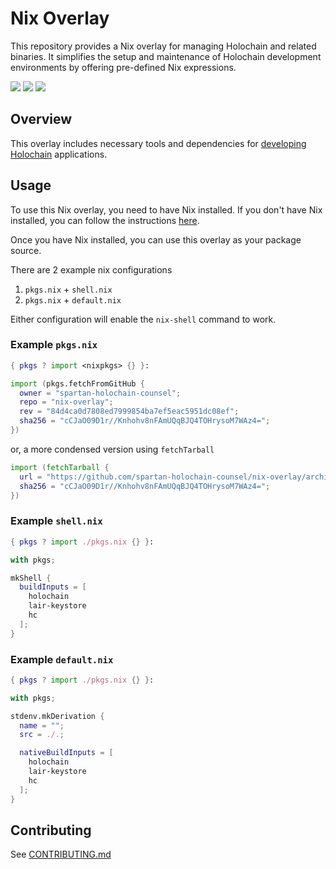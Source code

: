 
# Nix Overlay

This repository provides a Nix overlay for managing Holochain and related binaries. It simplifies
the setup and maintenance of Holochain development environments by offering pre-defined Nix
expressions.

[![](https://img.shields.io/github/issues-raw/spartan-holochain-counsel/nix-overlay?style=flat-square)](https://github.com/spartan-holochain-counsel/nix-overlay/issues)
[![](https://img.shields.io/github/issues-closed-raw/spartan-holochain-counsel/nix-overlay?style=flat-square)](https://github.com/spartan-holochain-counsel/nix-overlay/issues?q=is%3Aissue+is%3Aclosed)
[![](https://img.shields.io/github/issues-pr-raw/spartan-holochain-counsel/nix-overlay?style=flat-square)](https://github.com/spartan-holochain-counsel/nix-overlay/pulls)


## Overview

This overlay includes necessary tools and dependencies for
[developing](https://github.com/holochain/holochain) [Holochain](https://www.holochain.org/)
applications.


## Usage

To use this Nix overlay, you need to have Nix installed. If you don't have Nix installed, you can
follow the instructions [here](https://nixos.org/download.html).

Once you have Nix installed, you can use this overlay as your package source.

There are 2 example nix configurations

1. `pkgs.nix` + `shell.nix`
2. `pkgs.nix` + `default.nix`

Either configuration will enable the `nix-shell` command to work.


### Example `pkgs.nix`

```nix
{ pkgs ? import <nixpkgs> {} }:

import (pkgs.fetchFromGitHub {
  owner = "spartan-holochain-counsel";
  repo = "nix-overlay";
  rev = "84d4ca0d7808ed7999854ba7ef5eac5951dc08ef";
  sha256 = "cCJaO09D1r//Knhohv8nFAmUQqBJQ4TOHrysoM7WAz4=";
})
```

or, a more condensed version using `fetchTarball`

```nix
import (fetchTarball {
  url = "https://github.com/spartan-holochain-counsel/nix-overlay/archive/84d4ca0d7808ed7999854ba7ef5eac5951dc08ef.tar.gz";
  sha256 = "cCJaO09D1r//Knhohv8nFAmUQqBJQ4TOHrysoM7WAz4=";
})
```

### Example `shell.nix`

```nix
{ pkgs ? import ./pkgs.nix {} }:

with pkgs;

mkShell {
  buildInputs = [
    holochain
    lair-keystore
    hc
  ];
}
```

### Example `default.nix`

```nix
{ pkgs ? import ./pkgs.nix {} }:

with pkgs;

stdenv.mkDerivation {
  name = "";
  src = ./.;

  nativeBuildInputs = [
    holochain
    lair-keystore
    hc
  ];
}
```



## Contributing

See [CONTRIBUTING.md](CONTRIBUTING.md)

